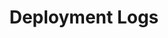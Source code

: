 ---
title: "Deployment Logs"
intro: rapyuta.io is a platform that enables robotics solution development by providing the necessary software infrastructure and facilitating the interaction between multiple stakeholders who contribute to the solution development.

versions:
  free-pro-team: '*'
  enterprise-server: '*'

layout: false
permissions: 'rapyuta.io'

showMiniToc: true
miniTocMaxHeadingLevel: 4

allowTitleToDifferFromFilename: false
mapTopic: false
hidden: false


redirect_from: []
gettingStartedLinks : []
popularLinks: []
guideLinks: []
introLinks: {}
---
